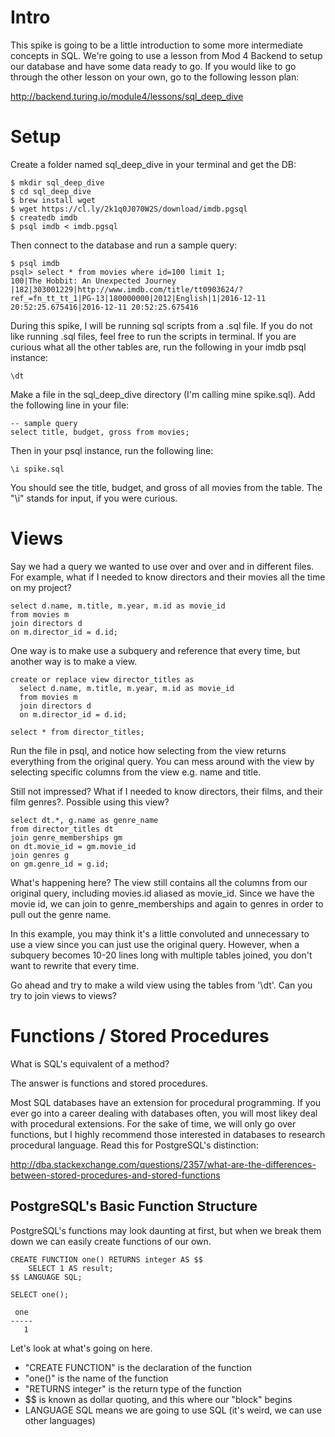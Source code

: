 # Intro
This spike is going to be a little introduction to some more intermediate concepts in SQL. We're going to use a lesson from Mod 4 Backend to setup our database and have some data ready to go. If you would like to go through the other lesson on your own, go to the following lesson plan:

http://backend.turing.io/module4/lessons/sql_deep_dive

# Setup
Create a folder named sql_deep_dive in your terminal and get the DB:
```
$ mkdir sql_deep_dive
$ cd sql_deep_dive
$ brew install wget
$ wget https://cl.ly/2k1q0J070W2S/download/imdb.pgsql
$ createdb imdb
$ psql imdb < imdb.pgsql
```

Then connect to the database and run a sample query:

```
$ psql imdb
psql> select * from movies where id=100 limit 1;
100|The Hobbit: An Unexpected Journey |182|303001229|http://www.imdb.com/title/tt0903624/?ref_=fn_tt_tt_1|PG-13|180000000|2012|English|1|2016-12-11 20:52:25.675416|2016-12-11 20:52:25.675416

```
During this spike, I will be running sql scripts from a .sql file. If you do not like running .sql files, feel free to run the scripts in terminal. If you are curious what all the other tables are, run the following in your imdb psql instance:

```
\dt
```

Make a file in the sql_deep_dive directory (I'm calling mine spike.sql). Add the following line in your file:

```
-- sample query
select title, budget, gross from movies;
```

Then in your psql instance, run the following line:

```
\i spike.sql
```

You should see the title, budget, and gross of all movies from the table. The "\i" stands for input, if you were curious.

# Views

Say we had a query we wanted to use over and over and in different files. For example, what if I needed to know directors and their movies all the time on my project? 

```
select d.name, m.title, m.year, m.id as movie_id
from movies m
join directors d
on m.director_id = d.id;
```

One way is to make use a subquery and reference that every time, but another way is to make a view.

```
create or replace view director_titles as
  select d.name, m.title, m.year, m.id as movie_id
  from movies m
  join directors d
  on m.director_id = d.id;

select * from director_titles;
```

Run the file in psql, and notice how selecting from the view returns everything from the original query. You can mess around with the view by selecting specific columns from the view e.g. name and title.

Still not impressed? What if I needed to know directors, their films, and their film genres?. Possible using this view? 

```
select dt.*, g.name as genre_name
from director_titles dt
join genre_memberships gm
on dt.movie_id = gm.movie_id
join genres g
on gm.genre_id = g.id;
```

What's happening here? The view still contains all the columns from our original query, including movies.id aliased as movie_id. Since we have the movie id, we can join to genre_memberships and again to genres in order to pull out the genre name. 

In this example, you may think it's a little convoluted and unnecessary to use a view since you can just use the original query. However, when a subquery becomes 10-20 lines long with multiple tables joined, you don't want to rewrite that every time. 

Go ahead and try to make a wild view using the tables from '\dt'. Can you try to join views to views?

# Functions / Stored Procedures
What is SQL's equivalent of a method?

The answer is functions and stored procedures.

Most SQL databases have an extension for procedural programming. If you ever go into a career dealing with databases often, you will most likey deal with procedural extensions. For the sake of time, we will only go over functions, but I highly recommend those interested in databases to research procedural language. Read this for PostgreSQL's distinction:

http://dba.stackexchange.com/questions/2357/what-are-the-differences-between-stored-procedures-and-stored-functions

## PostgreSQL's Basic Function Structure
PostgreSQL's functions may look daunting at first, but when we break them down we can easily create functions of our own.

```
CREATE FUNCTION one() RETURNS integer AS $$
    SELECT 1 AS result;
$$ LANGUAGE SQL;

SELECT one();

 one
-----
   1
```
Let's look at what's going on here. 
* "CREATE FUNCTION" is the declaration of the function
* "one()" is the name of the function
* "RETURNS integer" is the return type of the function
* $$ is known as dollar quoting, and this where our "block" begins
* LANGUAGE SQL means we are going to use SQL (it's weird, we can use other languages)





